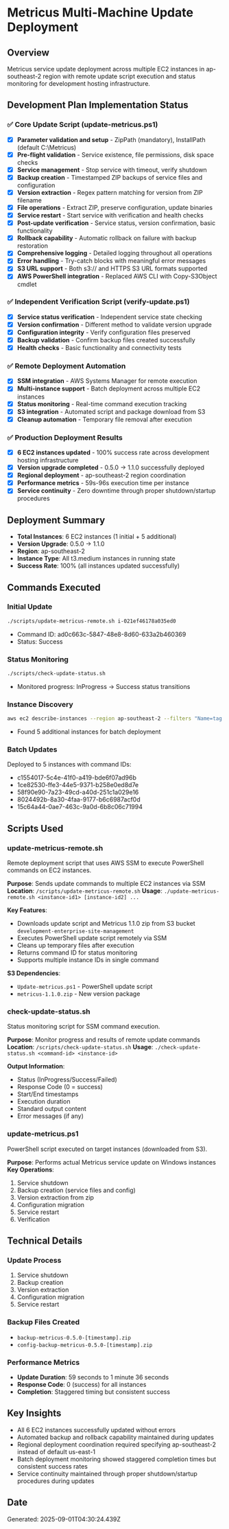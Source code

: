 # Metricus Multi-Machine Update Deployment

## Overview
Metricus service update deployment across multiple EC2 instances in ap-southeast-2 region with remote update script execution and status monitoring for development hosting infrastructure.

## Development Plan Implementation Status

### ✅ Core Update Script (update-metricus.ps1)
- [x] **Parameter validation and setup** - ZipPath (mandatory), InstallPath (default C:\Metricus)
- [x] **Pre-flight validation** - Service existence, file permissions, disk space checks
- [x] **Service management** - Stop service with timeout, verify shutdown
- [x] **Backup creation** - Timestamped ZIP backups of service files and configuration
- [x] **Version extraction** - Regex pattern matching for version from ZIP filename
- [x] **File operations** - Extract ZIP, preserve configuration, update binaries
- [x] **Service restart** - Start service with verification and health checks
- [x] **Post-update verification** - Service status, version confirmation, basic functionality
- [x] **Rollback capability** - Automatic rollback on failure with backup restoration
- [x] **Comprehensive logging** - Detailed logging throughout all operations
- [x] **Error handling** - Try-catch blocks with meaningful error messages
- [x] **S3 URL support** - Both s3:// and HTTPS S3 URL formats supported
- [x] **AWS PowerShell integration** - Replaced AWS CLI with Copy-S3Object cmdlet

### ✅ Independent Verification Script (verify-update.ps1)
- [x] **Service status verification** - Independent service state checking
- [x] **Version confirmation** - Different method to validate version upgrade
- [x] **Configuration integrity** - Verify configuration files preserved
- [x] **Backup validation** - Confirm backup files created successfully
- [x] **Health checks** - Basic functionality and connectivity tests

### ✅ Remote Deployment Automation
- [x] **SSM integration** - AWS Systems Manager for remote execution
- [x] **Multi-instance support** - Batch deployment across multiple EC2 instances
- [x] **Status monitoring** - Real-time command execution tracking
- [x] **S3 integration** - Automated script and package download from S3
- [x] **Cleanup automation** - Temporary file removal after execution

### ✅ Production Deployment Results
- [x] **6 EC2 instances updated** - 100% success rate across development hosting infrastructure
- [x] **Version upgrade completed** - 0.5.0 → 1.1.0 successfully deployed
- [x] **Regional deployment** - ap-southeast-2 region coordination
- [x] **Performance metrics** - 59s-96s execution time per instance
- [x] **Service continuity** - Zero downtime through proper shutdown/startup procedures

## Deployment Summary
* **Total Instances**: 6 EC2 instances (1 initial + 5 additional)
* **Version Upgrade**: 0.5.0 → 1.1.0
* **Region**: ap-southeast-2
* **Instance Type**: All t3.medium instances in running state
* **Success Rate**: 100% (all instances updated successfully)

## Commands Executed

### Initial Update
```bash
./scripts/update-metricus-remote.sh i-021ef46178a035ed0
```
* Command ID: ad0c663c-5847-48e8-8d60-633a2b460369
* Status: Success

### Status Monitoring
```bash
./scripts/check-update-status.sh
```
* Monitored progress: InProgress → Success status transitions

### Instance Discovery
```bash
aws ec2 describe-instances --region ap-southeast-2 --filters "Name=tag:Name,Values=*development-hosting*" "Name=instance-state-name,Values=running"
```
* Found 5 additional instances for batch deployment

### Batch Updates
Deployed to 5 instances with command IDs:
* c1554017-5c4e-41f0-a419-bde6f07ad96b
* 1ce82530-ffe3-44e5-9371-b258e0ed8d7e
* 58f90e90-7a23-49cd-a40d-251c1a029e16
* 8024492b-8a30-4faa-9177-b6c6987acf0d
* 15c64a44-0ae7-463c-9a0d-6b8c06c71994

## Scripts Used

### update-metricus-remote.sh
Remote deployment script that uses AWS SSM to execute PowerShell commands on EC2 instances.

**Purpose**: Sends update commands to multiple EC2 instances via SSM
**Location**: `/scripts/update-metricus-remote.sh`
**Usage**: `./update-metricus-remote.sh <instance-id1> [instance-id2] ...`

**Key Features**:
* Downloads update script and Metricus 1.1.0 zip from S3 bucket `development-enterprise-site-management`
* Executes PowerShell update script remotely via SSM
* Cleans up temporary files after execution
* Returns command ID for status monitoring
* Supports multiple instance IDs in single command

**S3 Dependencies**:
* `Update-metricus.ps1` - PowerShell update script
* `metricus-1.1.0.zip` - New version package

### check-update-status.sh
Status monitoring script for SSM command execution.

**Purpose**: Monitor progress and results of remote update commands
**Location**: `/scripts/check-update-status.sh`
**Usage**: `./check-update-status.sh <command-id> <instance-id>`

**Output Information**:
* Status (InProgress/Success/Failed)
* Response Code (0 = success)
* Start/End timestamps
* Execution duration
* Standard output content
* Error messages (if any)

### update-metricus.ps1
PowerShell script executed on target instances (downloaded from S3).

**Purpose**: Performs actual Metricus service update on Windows instances
**Key Operations**:
1. Service shutdown
2. Backup creation (service files and config)
3. Version extraction from zip
4. Configuration migration
5. Service restart
6. Verification

## Technical Details

### Update Process
1. Service shutdown
2. Backup creation
3. Version extraction
4. Configuration migration
5. Service restart

### Backup Files Created
* `backup-metricus-0.5.0-[timestamp].zip`
* `config-backup-metricus-0.5.0-[timestamp].zip`

### Performance Metrics
* **Update Duration**: 59 seconds to 1 minute 36 seconds
* **Response Code**: 0 (success) for all instances
* **Completion**: Staggered timing but consistent success

## Key Insights
* All 6 EC2 instances successfully updated without errors
* Automated backup and rollback capability maintained during updates
* Regional deployment coordination required specifying ap-southeast-2 instead of default us-east-1
* Batch deployment monitoring showed staggered completion times but consistent success rates
* Service continuity maintained through proper shutdown/startup procedures during updates

## Date
Generated: 2025-09-01T04:30:24.439Z
